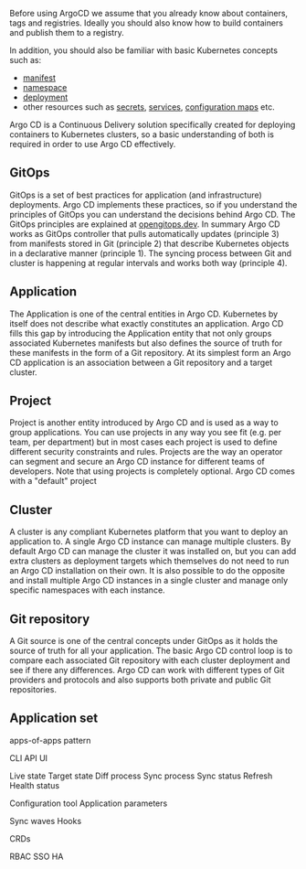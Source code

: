 Before using ArgoCD we assume that you already know about containers, tags and registries. Ideally you should also know how to build containers and publish them to a registry.

In addition, you should also be familiar with basic Kubernetes concepts such as:

 * [manifest](https://kubernetes.io/docs/concepts/cluster-administration/manage-deployment/)
 * [namespace](https://kubernetes.io/docs/concepts/overview/working-with-objects/namespaces/) 
 * [deployment](https://kubernetes.io/docs/concepts/workloads/controllers/deployment/)
 * other resources such as [secrets](https://kubernetes.io/docs/concepts/configuration/secret/), [services](https://kubernetes.io/docs/concepts/services-networking/service/), [configuration maps](https://kubernetes.io/docs/concepts/configuration/configmap/) etc.

Argo CD is a Continuous Delivery solution specifically created
for deploying containers to Kubernetes clusters, so a basic understanding
of both is required in order to use Argo CD effectively.


## GitOps

GitOps is a set of best practices for application (and infrastructure) deployments. Argo CD implements these practices, so if you understand the principles of GitOps you can understand the decisions behind Argo CD. The GitOps principles are explained at [opengitops.dev](https://opengitops.dev/). In summary Argo CD works as GitOps controller that pulls automatically updates (principle 3) from manifests stored in Git (principle 2) that describe Kubernetes objects in a declarative manner (principle 1). The syncing process between Git and cluster is happening at regular intervals and works both way (principle 4).

## Application

The Application is one of the central entities in Argo CD. Kubernetes by itself does not describe what exactly constitutes an application. Argo CD fills this gap by introducing the Application entity that not only groups associated Kubernetes manifests but also defines the source of truth for these manifests in the form of a Git repository. At its simplest form an Argo CD application is an association between a Git repository and a target cluster.

## Project

Project is another entity introduced by Argo CD and is used as a way to group applications. You can use projects in any way you see fit (e.g. per team, per department) but in most cases each project is used to define different security constraints and rules. Projects are the way an operator
can segment and secure an Argo CD instance for different teams of developers.
Note that using projects is completely optional. Argo CD comes with a "default" project

## Cluster

A cluster is any compliant Kubernetes platform that you want to deploy an application to. A single Argo CD instance can manage multiple clusters. By default Argo CD can manage the cluster it was installed on, but you can add extra clusters as deployment targets which themselves do not need to run an Argo CD installation on their own. It is also possible to do the opposite and install multiple Argo CD instances in a single cluster and manage only specific namespaces with each instance.

## Git repository

A Git source is one of the central concepts under GitOps as it holds the source of truth for all your application. The basic Argo CD control loop is to compare each associated Git repository with each cluster deployment and see if there any differences. Argo CD can work with different types of Git providers and protocols and also supports both private and public Git repositories.


## Application set
apps-of-apps pattern



CLI
API
UI

Live state
Target state
Diff process
Sync process
Sync status
Refresh
Health status

Configuration tool
Application parameters

Sync waves
Hooks


CRDs

RBAC
SSO
HA





